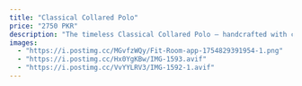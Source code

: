 ```yaml
---
title: "Classical Collared Polo"
price: "2750 PKR"
description: "The timeless Classical Collared Polo — handcrafted with care and designed for quiet elegance."
images:
  - "https://i.postimg.cc/MGvfzWQy/Fit-Room-app-1754829391954-1.png"
  - "https://i.postimg.cc/Hx0YgKBw/IMG-1593.avif"
  - "https://i.postimg.cc/VvYYLRV3/IMG-1592-1.avif"
---
```

